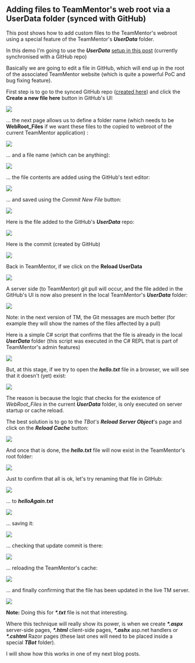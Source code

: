 ##  Adding files to TeamMentor's web root via a UserData folder (synced with GitHub) 

This post shows how to add custom files to the TeamMentor's webroot using a special feature of the TeamMentor's **_UserData_** folder.

In this demo I'm going to use the **_UserData_** [setup in this post](http://blog.diniscruz.com/2014/01/using-teammentor-34-tbot-admin-pages-to.html) (currently synchronised with a GitHub repo)

Basically we are going to edit a file in GitHub, which will end up in the root of the associated TeamMentor website (which is quite a powerful PoC and bug fixing feature).

First step is to go to the synced GitHub repo ([created here](http://blog.diniscruz.com/2014/01/using-teammentor-34-tbot-admin-pages-to.html)) and click the **Create a new file here** button in GitHub's UI:

[![](images/Screen_Shot_2014-01-29_at_13_58_56.png)](http://4.bp.blogspot.com/-jn7bgFUrsVc/UurkoG7ZToI/AAAAAAAAGVw/IuTeO54ne2Q/s1600/Screen+Shot+2014-01-29+at+13.58.56.png)

... the next page allows us to define a folder name (which needs to be **WebRoot_Files** if we want these files to the copied to webroot of the current TeamMentor application) :

[![](images/Screen_Shot_2014-01-29_at_13_59_05.png)](http://4.bp.blogspot.com/-ybYDRAexS44/UurkoJNBrqI/AAAAAAAAGVo/WS-LwjVHXew/s1600/Screen+Shot+2014-01-29+at+13.59.05.png)

... and a file name (which can be anything):

[![](images/Screen_Shot_2014-01-29_at_13_59_18.png)](http://4.bp.blogspot.com/-4vx1E7NFdWw/UurkoAKAPHI/AAAAAAAAGVs/hg5UTlXnjEs/s1600/Screen+Shot+2014-01-29+at+13.59.18.png)

... the file contents are added using the GitHub's text editor:

[![](images/Screen_Shot_2014-01-29_at_13_59_45.png)](http://3.bp.blogspot.com/-we4jow4Cul4/UurkrH7mgnI/AAAAAAAAGWk/LJa6xLvDufg/s1600/Screen+Shot+2014-01-29+at+13.59.45.png)

... and saved using the _Commit New File_ button:  

[![](images/Screen_Shot_2014-01-29_at_13_59_51.png)](http://2.bp.blogspot.com/-Q34V7hkrad4/UurkpI07VOI/AAAAAAAAGWE/-ZWu4ZipOKw/s1600/Screen+Shot+2014-01-29+at+13.59.51.png)

Here is the file added to the GitHub's **_UserData_** repo:

[![](images/Screen_Shot_2014-01-29_at_13_59_56.png)](http://2.bp.blogspot.com/-RQ2Fd4CaSFU/UurkpOHwgxI/AAAAAAAAGWA/KaIN8Vw-kZI/s1600/Screen+Shot+2014-01-29+at+13.59.56.png)

Here is the commit (created by GitHub)

[![](images/Screen_Shot_2014-01-29_at_14_00_03.png)](http://3.bp.blogspot.com/-bas8FZdh5zM/Uurkp7oGwqI/AAAAAAAAGWM/ZY426-bVNJQ/s1600/Screen+Shot+2014-01-29+at+14.00.03.png)

Back in TeamMentor, if we click on the **Reload UserData**

[![](images/Screen_Shot_2014-01-29_at_14_00_23.png)](http://3.bp.blogspot.com/-VE2jBunkkho/UurkqDPVziI/AAAAAAAAGWU/wwXceGpuQSg/s1600/Screen+Shot+2014-01-29+at+14.00.23.png)

A server side (to TeamMentor) git pull will occur, and the file added in the GitHub's UI is now also present in the local TeamMentor's **_UserData_** folder:

[![](images/Screen_Shot_2014-01-29_at_14_00_43.png)](http://2.bp.blogspot.com/-o-nVMRMpbIQ/UurkqqLjKuI/AAAAAAAAGWc/FELMPMm9Hkk/s1600/Screen+Shot+2014-01-29+at+14.00.43.png)

Note: in the next version of TM, the Git messages are much better (for example they will show the names of the files affected by a pull)

Here is a simple C# script that confirms that the file is already in the local **_UserData_** folder (this script was executed in the C# REPL that is part of TeamMentor's admin features)  

[![](images/Screen_Shot_2014-01-29_at_14_02_27.png)](http://3.bp.blogspot.com/-xv2IW8OdiDU/UurktRC0yWI/AAAAAAAAGXU/LREz8YUKbjM/s1600/Screen+Shot+2014-01-29+at+14.02.27.png)

But, at this stage, if we try to open the **_hello.txt_** file in a browser, we will see that it doesn't (yet) exist:  

[![](images/Screen_Shot_2014-01-31_at_00_12_06.png)](http://1.bp.blogspot.com/-PxEq9XQ-eO8/UurqcCnVi5I/AAAAAAAAGX4/aOkJH5txtm0/s1600/Screen+Shot+2014-01-31+at+00.12.06.png)

The reason is because the logic that checks for the existence of _WebRoot_Files_ in the current **_UserData_** folder, is only executed on server startup or cache reload.

The best solution is to go to the _TBot's_ **_Reload Server Object_**'s page and click on the **_Reload Cache_** button:

[![](images/Screen_Shot_2014-01-29_at_14_03_09.png)](http://1.bp.blogspot.com/-IqnYsWlBC40/Uurkrqhk6qI/AAAAAAAAGW0/1JMk4aldJYE/s1600/Screen+Shot+2014-01-29+at+14.03.09.png)

And once that is done, the **_hello.txt_** file will now exist in the TeamMentor's root folder:

[![](images/Screen_Shot_2014-01-31_at_00_07_13.png)](http://4.bp.blogspot.com/-fYdTwBbreFs/UurqcHS8OxI/AAAAAAAAGX8/oVshG6teLXE/s1600/Screen+Shot+2014-01-31+at+00.07.13.png)  

Just to confirm that all is ok, let's try renaming that file in GitHub:

[![](images/Screen_Shot_2014-01-29_at_14_04_20.png)](http://4.bp.blogspot.com/-r55iouYlrpY/Uurkr2dGPcI/AAAAAAAAGW8/EhZRaa8ffo8/s1600/Screen+Shot+2014-01-29+at+14.04.20.png)

... to **_helloAgain.txt_**  

[![](images/Screen_Shot_2014-01-29_at_14_04_31.png)](http://4.bp.blogspot.com/-AzNPSQ4yMQs/UurksWpLebI/AAAAAAAAGXE/GL3DmTF-zmA/s1600/Screen+Shot+2014-01-29+at+14.04.31.png)

... saving it:

[![](images/Screen_Shot_2014-01-29_at_14_04_38.png)](http://4.bp.blogspot.com/-Sr1jKDDFCC0/Uurks8exCJI/AAAAAAAAGXM/wi8jQFPt1fQ/s1600/Screen+Shot+2014-01-29+at+14.04.38.png)

... checking that update commit is there:

[![](images/Screen_Shot_2014-01-29_at_14_04_48.png)](http://4.bp.blogspot.com/-n0bjryboEGQ/UurktLx-y-I/AAAAAAAAGXk/XJEBB2UW4s8/s1600/Screen+Shot+2014-01-29+at+14.04.48.png)

... reloading the TeamMentor's cache:

[![](images/Screen_Shot_2014-01-29_at_14_03_09.png)](http://1.bp.blogspot.com/-IqnYsWlBC40/Uurkrqhk6qI/AAAAAAAAGW0/1JMk4aldJYE/s1600/Screen+Shot+2014-01-29+at+14.03.09.png)

... and finally confirming that the file has been updated in the live TM server.

[![](images/Screen_Shot_2014-01-29_at_14_05_37.png)](http://3.bp.blogspot.com/-9qiHX3_J2FI/Uurktdyq2iI/AAAAAAAAGXg/3i_1q5KzHY8/s1600/Screen+Shot+2014-01-29+at+14.05.37.png)

  
**Note:** Doing this for **_*.txt_** file is not that interesting.

Where this technique will really show its power, is when we create **_*.aspx_** server-side pages, **_*.html_** client-side pages, **_*.ashx_** asp.net handlers  or **_*.cshtml_** Razor pages (these last ones will need to be placed inside a special **_TBot_** folder).

I will show how this works in one of my next blog posts. 
